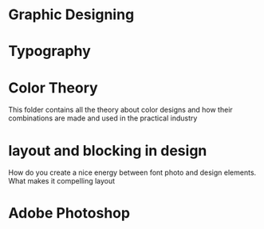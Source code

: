 # Graphic Designing
# Typography
# Color Theory
  This folder contains all the theory about color designs and how their combinations are made and used in the practical industry
# layout and blocking in design
  How do you create a nice energy between font photo and design elements. What makes it compelling layout
# Adobe Photoshop
